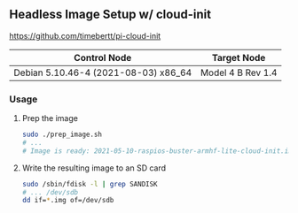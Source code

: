 ## Headless Image Setup w/ cloud-init

https://github.com/timebertt/pi-cloud-init

|Control Node|Target Node|
|---|---|
|Debian 5.10.46-4 (2021-08-03) x86_64|Model 4 B Rev 1.4|

### Usage

1. Prep the image
    ```bash
    sudo ./prep_image.sh
    # ...
    # Image is ready: 2021-05-10-raspios-buster-armhf-lite-cloud-init.img
    ```
1. Write the resulting image to an SD card
    ```bash
    sudo /sbin/fdisk -l | grep SANDISK
    # ... /dev/sdb
    dd if=*.img of=/dev/sdb
    ```
